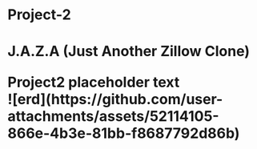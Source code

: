 # Project-2
<h1> J.A.Z.A (Just Another Zillow Clone)
<br>
<p>Project2 placeholder text
<br>
![erd](https://github.com/user-attachments/assets/52114105-866e-4b3e-81bb-f8687792d86b)
